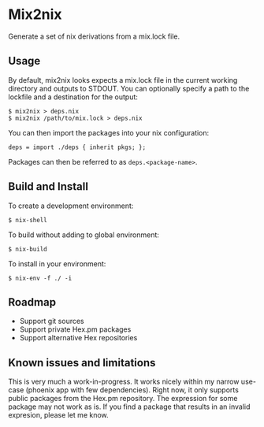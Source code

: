 # Mix2nix
Generate a set of nix derivations from a mix.lock file.

## Usage
By default, mix2nix looks expects a mix.lock file in the current working
directory and outputs to STDOUT. You can optionally specify a path to the
lockfile and a destination for the output:
```
$ mix2nix > deps.nix
$ mix2nix /path/to/mix.lock > deps.nix
```

You can then import the packages into your nix configuration:
```
deps = import ./deps { inherit pkgs; };
```

Packages can then be referred to as `deps.<package-name>`.


## Build and Install
To create a development environment:
```
$ nix-shell
```

To build without adding to global environment:
```
$ nix-build
```

To install in your environment:
```
$ nix-env -f ./ -i
```

## Roadmap

* Support git sources
* Support private Hex.pm packages
* Support alternative Hex repositories

## Known issues and limitations
This is very much a work-in-progress. It works nicely within my narrow use-case
(phoenix app with few dependencies). Right now, it only supports public packages
from the Hex.pm repository. The expression for some package may not work as is.
If you find a package that results in an invalid expresion, please let me know.
